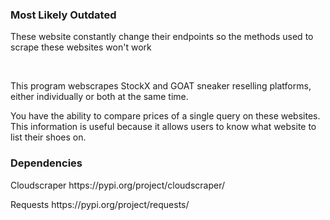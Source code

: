 <h3>Most Likely Outdated</h3>
<p>These website constantly change their endpoints so the methods used to scrape these websites won't work</p>
</br>
<p>This program webscrapes StockX and GOAT sneaker reselling platforms, either individually or both at the same time.</p>
You have the ability to compare prices of a single query on these websites.
This information is useful because it allows users to know what website to list their shoes on.

<h3>Dependencies</h3>
<p>Cloudscraper https://pypi.org/project/cloudscraper/</p>
<p>Requests https://pypi.org/project/requests/</p>


